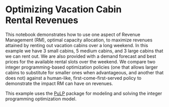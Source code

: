 # Optimizing Vacation Cabin Rental Revenues

This notebook demonstrates how to use one aspect of Revenue Management (RM), optimal capacity allocation, to maximize 
revenues attained by renting out vacation cabins over a long weekend. In this example we have 3 small cabins, 5 medium cabins, 
and 3 large cabins that we can rent out. We are also provided with a demand forecast and best prices for the
available rental slots over the weekend. We compare two integer programming-based optimization policies (one that allows larger cabins to
substitute for smaller ones when advantageous, and another that does not) against a human-like, first-come-first-served
policy to demonstrate the impact RM can have on revenues. 


This example uses the [PuLP](https://coin-or.github.io/pulp/) package for modeling and solving the integer programming 
optimization model.
